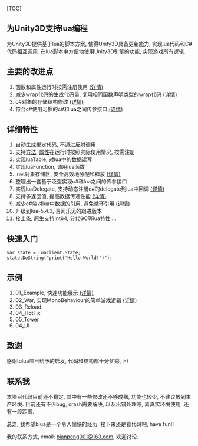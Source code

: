 ﻿[TOC]

## 为Unity3D支持lua编程
为Unity3D提供基于lua的脚本方案, 使得Unity3D具备更新能力, 实现lua代码和C#代码相互调用. 在lua脚本中方便地使用Unity3D引擎的功能, 实现游戏所有逻辑.

## 主要的改进点
1. 函数和属性运行时按需注册使用  [(详情)](docs/LazyWrap.md)
1. 减少wrap代码的生成代码量, 复用相同函数声明类型的wrap代码  [(详情)](docs/LessCode.md)
1. c#对象的存储结构修改  [(详情)](docs/ObjectCache.md)
1. 符合c#使用习惯的c#和lua之间传参接口  [(详情)](docs/LessCode.md#泛型代码)

## 详细特性
1. 自动生成绑定代码, 不通过反射调用
1. 支持[方法](docs/LazyWrap.md#注册方法), [属性](docs/LazyWrap.md#注册属性)在运行时按照实际使用情况, 按需注册
1. 实现luaTable, 对lua中的数据读写
1. 实现luaFunction, 调用lua函数
1. .net对象存储区, 安全高效地分配和释放  [(详情)](docs/ObjectCache.md)
1. 整理出一套基于泛型实现c#和lua之间的传参接口
1. 实现luaDelegate, 支持动态注册c#的delegate到lua中回调  [(详情)](docs/LuaDelegate.md)
1. 支持多返回值, 提高数据传递性能 [(详情)](docs/LessCode.md#多返回值)
1. 减少c#端对lua中数据的引用, 避免循环引用  [(详情)](docs/Cs2Lua.md)
1. 升级到lua-5.4.3, 喜闻乐见的跟进版本
1. 接上条, 原生支持int64, 分代GC等lua特性
...

## 快速入门
```CSharp
var state = LuaClient.State;
state.DoString("print('Hello World!')");
```

## 示例
1. 01_Example, 快速功能展示  [(详情)](http://aa/bb/cc)
1. 02_War, 实现MonoBehaviour的简单游戏逻辑  [(详情)](http://aa/bb/cc)
1. 03_Reload
1. 04_HotFix
1. 05_Tower
1. 04_UI


## 致谢
感谢tolua项目给予的启发, 代码和结构都十分优秀, :-)

## 联系我

本项目代码目前还不稳定, 其中有一些修改还不够成熟, 功能也较少, 不建议放到生产环境.
目前还有不少bug, crash需要解决, 以及出错处理等, 离真实环境使用, 还有一段距离.

总之, 我希望blua是一个令人愉快的经历. 接下来还是看代码吧, have fun!!

我的联系方式, email: [bianpeng001@163.com](mailto:bianpeng001@163.com), 欢迎讨论.



